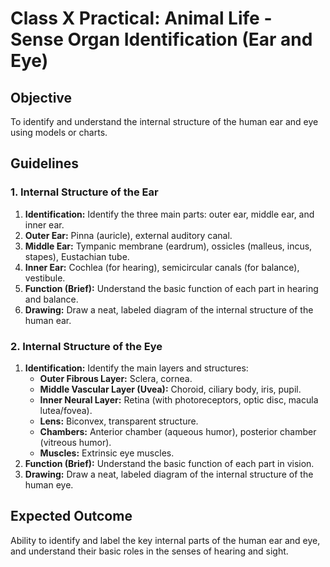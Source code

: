 # Class X Practical: Animal Life - Sense Organ Identification (Ear and Eye)

## Objective
To identify and understand the internal structure of the human ear and eye using models or charts.

## Guidelines

### 1. Internal Structure of the Ear
1.  **Identification:** Identify the three main parts: outer ear, middle ear, and inner ear.
2.  **Outer Ear:** Pinna (auricle), external auditory canal.
3.  **Middle Ear:** Tympanic membrane (eardrum), ossicles (malleus, incus, stapes), Eustachian tube.
4.  **Inner Ear:** Cochlea (for hearing), semicircular canals (for balance), vestibule.
5.  **Function (Brief):** Understand the basic function of each part in hearing and balance.
6.  **Drawing:** Draw a neat, labeled diagram of the internal structure of the human ear.

### 2. Internal Structure of the Eye
1.  **Identification:** Identify the main layers and structures:
    *   **Outer Fibrous Layer:** Sclera, cornea.
    *   **Middle Vascular Layer (Uvea):** Choroid, ciliary body, iris, pupil.
    *   **Inner Neural Layer:** Retina (with photoreceptors, optic disc, macula lutea/fovea).
    *   **Lens:** Biconvex, transparent structure.
    *   **Chambers:** Anterior chamber (aqueous humor), posterior chamber (vitreous humor).
    *   **Muscles:** Extrinsic eye muscles.
2.  **Function (Brief):** Understand the basic function of each part in vision.
3.  **Drawing:** Draw a neat, labeled diagram of the internal structure of the human eye.

## Expected Outcome
Ability to identify and label the key internal parts of the human ear and eye, and understand their basic roles in the senses of hearing and sight.